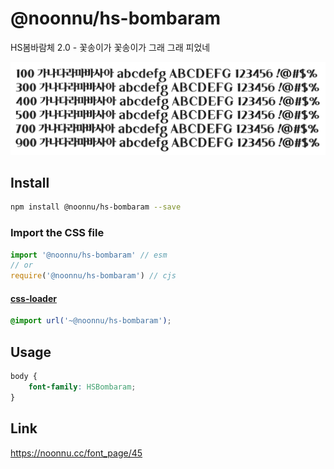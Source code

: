 # @noonnu/hs-bombaram

HS봄바람체 2.0 - 꽃송이가 꽃송이가 그래 그래 피었네

![example](./example.png)

## Install

```bash
npm install @noonnu/hs-bombaram --save
```

### Import the CSS file

```js
import '@noonnu/hs-bombaram' // esm
// or
require('@noonnu/hs-bombaram') // cjs
```

#### [css-loader](https://github.com/webpack-contrib/css-loader)

```css
@import url('~@noonnu/hs-bombaram');
```

## Usage

```css
body {
    font-family: HSBombaram;
}
```

## Link

https://noonnu.cc/font_page/45
